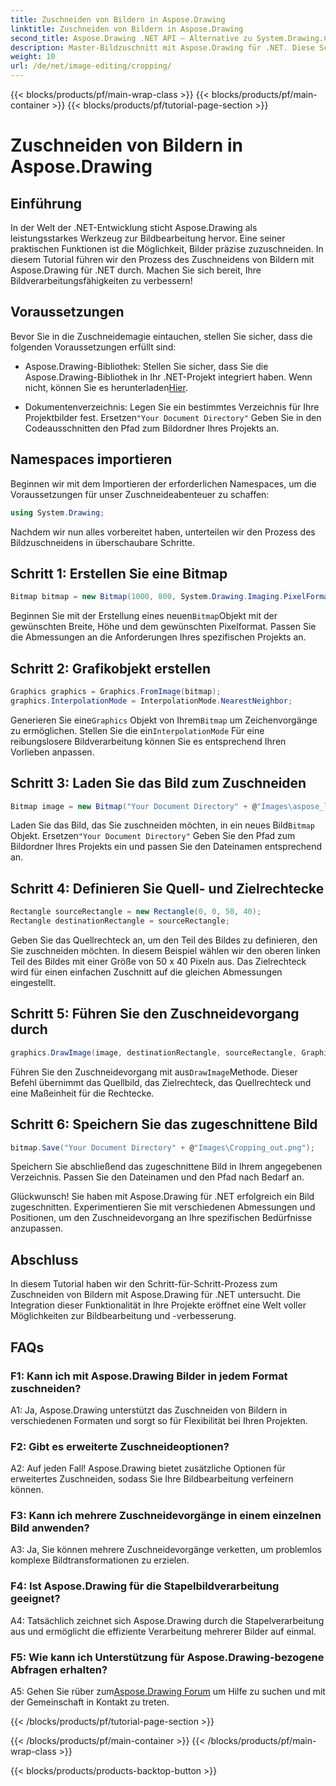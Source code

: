 ```yaml
---
title: Zuschneiden von Bildern in Aspose.Drawing
linktitle: Zuschneiden von Bildern in Aspose.Drawing
second_title: Aspose.Drawing .NET API – Alternative zu System.Drawing.Common
description: Master-Bildzuschnitt mit Aspose.Drawing für .NET. Diese Schritt-für-Schritt-Anleitung ermöglicht es Entwicklern, ihre Bildverarbeitungsfähigkeiten mühelos zu verbessern.
weight: 10
url: /de/net/image-editing/cropping/
---
```


{{< blocks/products/pf/main-wrap-class >}}
{{< blocks/products/pf/main-container >}}
{{< blocks/products/pf/tutorial-page-section >}}

# Zuschneiden von Bildern in Aspose.Drawing

## Einführung

In der Welt der .NET-Entwicklung sticht Aspose.Drawing als leistungsstarkes Werkzeug zur Bildbearbeitung hervor. Eine seiner praktischen Funktionen ist die Möglichkeit, Bilder präzise zuzuschneiden. In diesem Tutorial führen wir den Prozess des Zuschneidens von Bildern mit Aspose.Drawing für .NET durch. Machen Sie sich bereit, Ihre Bildverarbeitungsfähigkeiten zu verbessern!

## Voraussetzungen

Bevor Sie in die Zuschneidemagie eintauchen, stellen Sie sicher, dass die folgenden Voraussetzungen erfüllt sind:

-  Aspose.Drawing-Bibliothek: Stellen Sie sicher, dass Sie die Aspose.Drawing-Bibliothek in Ihr .NET-Projekt integriert haben. Wenn nicht, können Sie es herunterladen[Hier](https://releases.aspose.com/drawing/net/).

-  Dokumentenverzeichnis: Legen Sie ein bestimmtes Verzeichnis für Ihre Projektbilder fest. Ersetzen`"Your Document Directory"` Geben Sie in den Codeausschnitten den Pfad zum Bildordner Ihres Projekts an.

## Namespaces importieren

Beginnen wir mit dem Importieren der erforderlichen Namespaces, um die Voraussetzungen für unser Zuschneideabenteuer zu schaffen:

```csharp
using System.Drawing;
```

Nachdem wir nun alles vorbereitet haben, unterteilen wir den Prozess des Bildzuschneidens in überschaubare Schritte.

## Schritt 1: Erstellen Sie eine Bitmap

```csharp
Bitmap bitmap = new Bitmap(1000, 800, System.Drawing.Imaging.PixelFormat.Format32bppPArgb);
```

 Beginnen Sie mit der Erstellung eines neuen`Bitmap`Objekt mit der gewünschten Breite, Höhe und dem gewünschten Pixelformat. Passen Sie die Abmessungen an die Anforderungen Ihres spezifischen Projekts an.

## Schritt 2: Grafikobjekt erstellen

```csharp
Graphics graphics = Graphics.FromImage(bitmap);
graphics.InterpolationMode = InterpolationMode.NearestNeighbor;
```

 Generieren Sie eine`Graphics` Objekt von Ihrem`Bitmap` um Zeichenvorgänge zu ermöglichen. Stellen Sie die ein`InterpolationMode` Für eine reibungslosere Bildverarbeitung können Sie es entsprechend Ihren Vorlieben anpassen.

## Schritt 3: Laden Sie das Bild zum Zuschneiden

```csharp
Bitmap image = new Bitmap("Your Document Directory" + @"Images\aspose_logo.png");
```

 Laden Sie das Bild, das Sie zuschneiden möchten, in ein neues Bild`Bitmap` Objekt. Ersetzen`"Your Document Directory"` Geben Sie den Pfad zum Bildordner Ihres Projekts ein und passen Sie den Dateinamen entsprechend an.

## Schritt 4: Definieren Sie Quell- und Zielrechtecke

```csharp
Rectangle sourceRectangle = new Rectangle(0, 0, 50, 40);
Rectangle destinationRectangle = sourceRectangle;
```

Geben Sie das Quellrechteck an, um den Teil des Bildes zu definieren, den Sie zuschneiden möchten. In diesem Beispiel wählen wir den oberen linken Teil des Bildes mit einer Größe von 50 x 40 Pixeln aus. Das Zielrechteck wird für einen einfachen Zuschnitt auf die gleichen Abmessungen eingestellt.

## Schritt 5: Führen Sie den Zuschneidevorgang durch

```csharp
graphics.DrawImage(image, destinationRectangle, sourceRectangle, GraphicsUnit.Pixel);
```

 Führen Sie den Zuschneidevorgang mit aus`DrawImage`Methode. Dieser Befehl übernimmt das Quellbild, das Zielrechteck, das Quellrechteck und eine Maßeinheit für die Rechtecke.

## Schritt 6: Speichern Sie das zugeschnittene Bild

```csharp
bitmap.Save("Your Document Directory" + @"Images\Cropping_out.png");
```

Speichern Sie abschließend das zugeschnittene Bild in Ihrem angegebenen Verzeichnis. Passen Sie den Dateinamen und den Pfad nach Bedarf an.

Glückwunsch! Sie haben mit Aspose.Drawing für .NET erfolgreich ein Bild zugeschnitten. Experimentieren Sie mit verschiedenen Abmessungen und Positionen, um den Zuschneidevorgang an Ihre spezifischen Bedürfnisse anzupassen.

## Abschluss

In diesem Tutorial haben wir den Schritt-für-Schritt-Prozess zum Zuschneiden von Bildern mit Aspose.Drawing für .NET untersucht. Die Integration dieser Funktionalität in Ihre Projekte eröffnet eine Welt voller Möglichkeiten zur Bildbearbeitung und -verbesserung.

## FAQs

### F1: Kann ich mit Aspose.Drawing Bilder in jedem Format zuschneiden?

A1: Ja, Aspose.Drawing unterstützt das Zuschneiden von Bildern in verschiedenen Formaten und sorgt so für Flexibilität bei Ihren Projekten.

### F2: Gibt es erweiterte Zuschneideoptionen?

A2: Auf jeden Fall! Aspose.Drawing bietet zusätzliche Optionen für erweitertes Zuschneiden, sodass Sie Ihre Bildbearbeitung verfeinern können.

### F3: Kann ich mehrere Zuschneidevorgänge in einem einzelnen Bild anwenden?

A3: Ja, Sie können mehrere Zuschneidevorgänge verketten, um problemlos komplexe Bildtransformationen zu erzielen.

### F4: Ist Aspose.Drawing für die Stapelbildverarbeitung geeignet?

A4: Tatsächlich zeichnet sich Aspose.Drawing durch die Stapelverarbeitung aus und ermöglicht die effiziente Verarbeitung mehrerer Bilder auf einmal.

### F5: Wie kann ich Unterstützung für Aspose.Drawing-bezogene Abfragen erhalten?

 A5: Gehen Sie rüber zum[Aspose.Drawing Forum](https://forum.aspose.com/c/diagram/17) um Hilfe zu suchen und mit der Gemeinschaft in Kontakt zu treten.

{{< /blocks/products/pf/tutorial-page-section >}}

{{< /blocks/products/pf/main-container >}}
{{< /blocks/products/pf/main-wrap-class >}}

{{< blocks/products/products-backtop-button >}}
